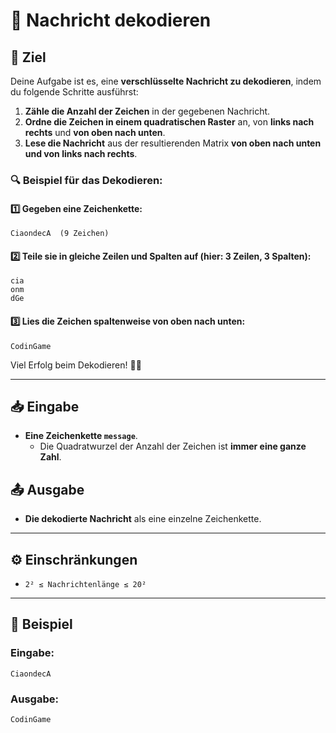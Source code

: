 # 🔐 Nachricht dekodieren

## 🎯 Ziel
Deine Aufgabe ist es, eine **verschlüsselte Nachricht zu dekodieren**, indem du folgende Schritte ausführst:

1) **Zähle die Anzahl der Zeichen** in der gegebenen Nachricht.
2) **Ordne die Zeichen in einem quadratischen Raster** an, von **links nach rechts** und **von oben nach unten**.
3) **Lese die Nachricht** aus der resultierenden Matrix **von oben nach unten und von links nach rechts**.

### 🔍 Beispiel für das Dekodieren:

#### 1️⃣ Gegeben eine Zeichenkette:
```
CiaondecA  (9 Zeichen)
```

#### 2️⃣ Teile sie in gleiche Zeilen und Spalten auf (hier: **3 Zeilen, 3 Spalten**):
```
cia
onm
dGe
```

#### 3️⃣ Lies die Zeichen **spaltenweise** von oben nach unten:
```
CodinGame
```

Viel Erfolg beim Dekodieren! 🕵️‍♂️

---

## 📥 Eingabe
- **Eine Zeichenkette `message`**.  
  - Die Quadratwurzel der Anzahl der Zeichen ist **immer eine ganze Zahl**.

## 📤 Ausgabe
- **Die dekodierte Nachricht** als eine einzelne Zeichenkette.

---

## ⚙️ Einschränkungen
- `2² ≤ Nachrichtenlänge ≤ 20²`  

---

## 📌 Beispiel

### Eingabe:
```
CiaondecA
```

### Ausgabe:
```
CodinGame
```
